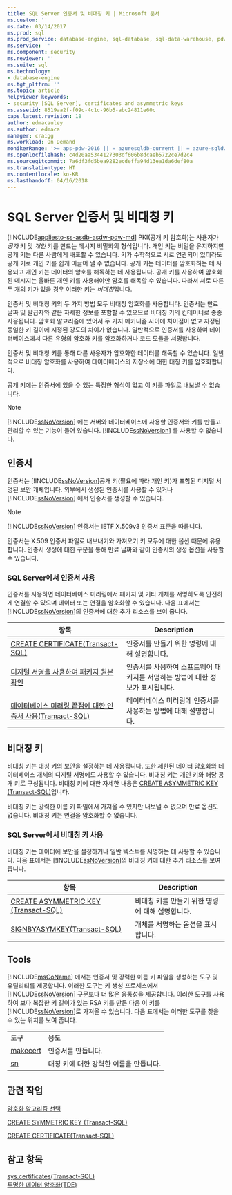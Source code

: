 ```yaml
---
title: SQL Server 인증서 및 비대칭 키 | Microsoft 문서
ms.custom: ''
ms.date: 03/14/2017
ms.prod: sql
ms.prod_service: database-engine, sql-database, sql-data-warehouse, pdw
ms.service: ''
ms.component: security
ms.reviewer: ''
ms.suite: sql
ms.technology:
- database-engine
ms.tgt_pltfrm: ''
ms.topic: article
helpviewer_keywords:
- security [SQL Server], certificates and asymmetric keys
ms.assetid: 8519aa2f-f09c-4c1c-96b5-abc24811e60c
caps.latest.revision: 18
author: edmacauley
ms.author: edmaca
manager: craigg
ms.workload: On Demand
monikerRange: '>= aps-pdw-2016 || = azuresqldb-current || = azure-sqldw-latest || >= sql-server-2016 || = sqlallproducts-allversions'
ms.openlocfilehash: c4d20aa5344127303df606b8dcaeb5722ce7d2c4
ms.sourcegitcommit: 7a6df3fd5bea9282ecdeffa94d13ea1da6def80a
ms.translationtype: HT
ms.contentlocale: ko-KR
ms.lasthandoff: 04/16/2018
---
```

# <a name="sql-server-certificates-and-asymmetric-keys"></a>SQL Server 인증서 및 비대칭 키
[!INCLUDE[appliesto-ss-asdb-asdw-pdw-md](../../includes/appliesto-ss-asdb-asdw-pdw-md.md)]
  PKI(공개 키 암호화)는 사용자가 *공개* 키 및 *개인* 키를 만드는 메시지 비밀화의 형식입니다. 개인 키는 비밀을 유지하지만 공개 키는 다른 사람에게 배포할 수 있습니다. 키가 수학적으로 서로 연관되어 있더라도 공개 키로 개인 키를 쉽게 이끌어 낼 수 없습니다. 공개 키는 데이터를 암호화하는 데 사용되고 개인 키는 데이터의 암호를 해독하는 데 사용됩니다. 공개 키를 사용하여 암호화된 메시지는 올바른 개인 키를 사용해야만 암호를 해독할 수 있습니다. 따라서 서로 다른 두 개의 키가 있을 경우 이러한 키는 *비대칭*입니다.  
  
 인증서 및 비대칭 키의 두 가지 방법 모두 비대칭 암호화를 사용합니다. 인증서는 만료 날짜 및 발급자와 같은 자세한 정보를 포함할 수 있으므로 비대칭 키의 컨테이너로 종종 사용됩니다. 암호화 알고리즘에 있어서 두 가지 메커니즘 사이에 차이점이 없고 지정된 동일한 키 길이에 지정된 강도의 차이가 없습니다. 일반적으로 인증서를 사용하여 데이터베이스에서 다른 유형의 암호화 키를 암호화하거나 코드 모듈을 서명합니다.  
  
 인증서 및 비대칭 키를 통해 다른 사용자가 암호화한 데이터를 해독할 수 있습니다. 일반적으로 비대칭 암호화를 사용하여 데이터베이스의 저장소에 대한 대칭 키를 암호화합니다.  
  
 공개 키에는 인증서에 있을 수 있는 특정한 형식이 없고 이 키를 파일로 내보낼 수 없습니다.  
  
> [!NOTE]  
>  [!INCLUDE[ssNoVersion](../../includes/ssnoversion-md.md)] 에는 서버와 데이터베이스에 사용할 인증서와 키를 만들고 관리할 수 있는 기능이 들어 있습니다. [!INCLUDE[ssNoVersion](../../includes/ssnoversion-md.md)] 를 사용할 수 없습니다.  
  
## <a name="certificates"></a>인증서  
 인증서는 [!INCLUDE[ssNoVersion](../../includes/ssnoversion-md.md)]공개 키(필요에 따라 개인 키)가 포함된 디지털 서명된 보안 개체입니다. 외부에서 생성된 인증서를 사용할 수 있거나 [!INCLUDE[ssNoVersion](../../includes/ssnoversion-md.md)] 에서 인증서를 생성할 수 있습니다.  
  
> [!NOTE]  
>  [!INCLUDE[ssNoVersion](../../includes/ssnoversion-md.md)] 인증서는 IETF X.509v3 인증서 표준을 따릅니다.  
  
 인증서는 X.509 인증서 파일로 내보내기와 가져오기 키 모두에 대한 옵션 때문에 유용합니다. 인증서 생성에 대한 구문을 통해 만료 날짜와 같이 인증서의 생성 옵션을 사용할 수 있습니다.  
  
### <a name="using-a-certificate-in-sql-server"></a>SQL Server에서 인증서 사용  
 인증서를 사용하면 데이터베이스 미러링에서 패키지 및 기타 개체를 서명하도록 안전하게 연결할 수 있으며 데이터 또는 연결을 암호화할 수 있습니다. 다음 표에서는 [!INCLUDE[ssNoVersion](../../includes/ssnoversion-md.md)]의 인증서에 대한 추가 리소스를 보여 줍니다.  
  
|항목|Description|  
|-----------|-----------------|  
|[CREATE CERTIFICATE&#40;Transact-SQL&#41;](../../t-sql/statements/create-certificate-transact-sql.md)|인증서를 만들기 위한 명령에 대해 설명합니다.|  
|[디지털 서명을 사용하여 패키지 원본 확인](../../integration-services/security/identify-the-source-of-packages-with-digital-signatures.md)|인증서를 사용하여 소프트웨어 패키지를 서명하는 방법에 대한 정보가 표시됩니다.|  
|[데이터베이스 미러링 끝점에 대한 인증서 사용&#40;Transact-SQL&#41;](../../database-engine/database-mirroring/use-certificates-for-a-database-mirroring-endpoint-transact-sql.md)|데이터베이스 미러링에 인증서를 사용하는 방법에 대해 설명합니다.|  
  
## <a name="asymmetric-keys"></a>비대칭 키  
 비대칭 키는 대칭 키의 보안을 설정하는 데 사용됩니다. 또한 제한된 데이터 암호화와 데이터베이스 개체의 디지털 서명에도 사용할 수 있습니다. 비대칭 키는 개인 키와 해당 공개 키로 구성됩니다. 비대칭 키에 대한 자세한 내용은 [CREATE ASYMMETRIC KEY &#40;Transact-SQL&#41;](../../t-sql/statements/create-asymmetric-key-transact-sql.md)입니다.  
  
 비대칭 키는 강력한 이름 키 파일에서 가져올 수 있지만 내보낼 수 없으며 만료 옵션도 없습니다. 비대칭 키는 연결을 암호화할 수 없습니다.  
  
### <a name="using-an-asymmetric-key-in-sql-server"></a>SQL Server에서 비대칭 키 사용  
 비대칭 키는 데이터에 보안을 설정하거나 일반 텍스트를 서명하는 데 사용할 수 있습니다. 다음 표에서는 [!INCLUDE[ssNoVersion](../../includes/ssnoversion-md.md)]의 비대칭 키에 대한 추가 리소스를 보여 줍니다.  
  
|항목|Description|  
|-----------|-----------------|  
|[CREATE ASYMMETRIC KEY &#40;Transact-SQL&#41;](../../t-sql/statements/create-asymmetric-key-transact-sql.md)|비대칭 키를 만들기 위한 명령에 대해 설명합니다.|  
|[SIGNBYASYMKEY&#40;Transact-SQL&#41;](../../t-sql/functions/signbyasymkey-transact-sql.md)|개체를 서명하는 옵션을 표시합니다.|  
  
## <a name="tools"></a>Tools  
 [!INCLUDE[msCoName](../../includes/msconame-md.md)] 에서는 인증서 및 강력한 이름 키 파일을 생성하는 도구 및 유틸리티를 제공합니다. 이러한 도구는 키 생성 프로세스에서 [!INCLUDE[ssNoVersion](../../includes/ssnoversion-md.md)] 구문보다 더 많은 융통성을 제공합니다. 이러한 도구를 사용하여 보다 복잡한 키 길이가 있는 RSA 키를 만든 다음 이 키를 [!INCLUDE[ssNoVersion](../../includes/ssnoversion-md.md)]로 가져올 수 있습니다. 다음 표에서는 이러한 도구를 찾을 수 있는 위치를 보여 줍니다.  
  
|||  
|-|-|  
|도구|용도|  
|[makecert](http://msdn2.microsoft.com/library/bfsktky3\(VS.80\).aspx)|인증서를 만듭니다.|  
|[sn](http://msdn2.microsoft.com/library/k5b5tt23\(VS.80\).aspx)|대칭 키에 대한 강력한 이름을 만듭니다.|  
  
## <a name="related-tasks"></a>관련 작업  
 [암호화 알고리즘 선택](../../relational-databases/security/encryption/choose-an-encryption-algorithm.md)  
  
 [CREATE SYMMETRIC KEY &#40;Transact-SQL&#41;](../../t-sql/statements/create-symmetric-key-transact-sql.md)  
  
 [CREATE CERTIFICATE&#40;Transact-SQL&#41;](../../t-sql/statements/create-certificate-transact-sql.md)  
  
## <a name="see-also"></a>참고 항목  
 [sys.certificates&#40;Transact-SQL&#41;](../../relational-databases/system-catalog-views/sys-certificates-transact-sql.md)   
 [투명한 데이터 암호화&#40;TDE&#41;](../../relational-databases/security/encryption/transparent-data-encryption.md)  
  
  
